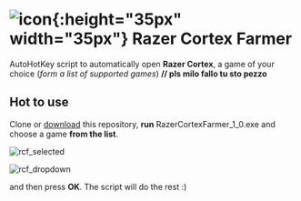 # ![icon](https://imgur.com/tSHitWS.png){:height="35px" width="35px"} Razer Cortex Farmer

AutoHotKey script to automatically open **Razer Cortex**, a game of your choice (*form a list of supported games*) 
**// pls milo fallo tu sto pezzo**

## Hot to use

Clone or [download](https://github.com/isaacimholt/RazerCortexFarmer/archive/master.zip) this repository, **run** RazerCortexFarmer_1_0.exe and choose a game **from the list**.

![rcf_selected](https://imgur.com/iHDuPNX.png)

![rcf_dropdown](https://imgur.com/zPcSYzK.png)

and then press **OK**. The script will do the rest :)




